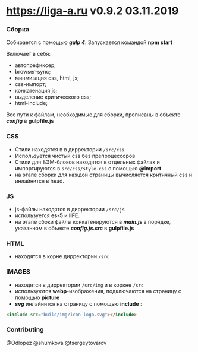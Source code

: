 # https://liga-a.ru v0.9.2 03.11.2019

### Сборка

Собирается с помощью ___gulp 4___.
Запускается командой __npm start__

Включает в себя:
 - автопрефиксер;
 - browser-sync;
 - минмизация css, html, js;
 - css-импорт;
 - конкатенация js;
 - выделение критического css;
 - html-include;

Все пути к файлам, необходимые для сборки, прописаны в объекте ___config___ в __gulpfile.js__

### CSS
 - Стили находятся в в дирректории `/src/css`
 - Используется чистый css без препроцессоров
 - Стили для БЭМ-блоков находятся в отдельных файлах и импортируются в `src/css/style.css` с помощью __@import__
 - на этапе сборки для каждой страницы вычисляется критичный css и инлайнится в head.

### JS

- js-файлы находятся в дирректории `/src/js`
- используется __es-5__ и __IIFE__.
- на этапе сбоки файлы конкатенируются в ___main.js___ в порядке, указанном в объекте ___config.js.src___ в __gulpfile.js__

### HTML

- находятся в корне дирректории `/src`

### IMAGES

- находятся в дирректории `/src/img` и в коркне `/src`
- используются __webp__-изображения, подключаются на страницу с помощью __picture__
- ___svg___ инлайнится на страницу с помощью __include__ :
```html
<include src="build/img/icon-logo.svg"></include>
```

### Contributing
@Odlopez
@shumkova
@tsergeytovarov
